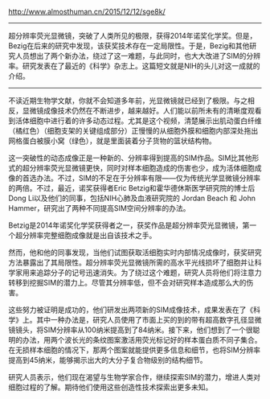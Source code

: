 http://www.almosthuman.cn/2015/12/12/sge8k/

---

超分辨率荧光显微镜，突破了人类所见的极限，获得2014年诺奖化学奖。但是，Bezig在后来的研究中发现，该获奖技术存在一定局限性。于是，Bezig和其他研究人员想出了两个新办法，绕过了这一难题，与此同时，也大大改进了SIM的分辨率。研究发表在了最近的《科学》杂志上。这篇短文就是NIH的头儿对这一成就的介绍。

---

不读近期生物学文献，你就不会知道多年前，光显微镜就已经到了极限。与之相反，显微镜成像技术仍然在不断进步，越来越好。人们能以前所未有的清晰度观看到活体细胞中进行着的许多动态过程。尤其是这个视频，清楚展示出肌动蛋白纤维（橘红色）（细胞支架的关键组成部分）正慢慢的从细胞外膜和细胞内部深处拖出网格蛋白被膜小窝（绿色），就是里面装着分子货物的篮状结构物。

这一突破性的动态成像正是一种新的、分辨率得到提高的SIM作品。SIM比其他形式的超分辨率荧光显微镜更快，同时对样本细胞造成的伤害也少，成为活体细胞成像的首选办法。不过，SIM的不足在于分辨率有限——仅为传统光学显微镜分辨率的两倍。不过，最近，诺奖获得者Eric Betzig和霍华德休斯医学研究院的博士后Dong Li以及他们的同事，包括NIH心肺及血液研究院的 Jordan Beach 和 John Hammer，研究出了两种不同提高SIM空间分辨率的办法。

Betzig是2014年诺奖化学奖获得者之一，获奖作品是超分辨率荧光显微镜，第一个超分辨率完整细胞成像就是出自该技术之手。

然而，他和他的同事发现，当他们试图获取活细胞实时内部情况成像时，获奖研究方法暴露出了其局限性。超分辨率荧光显微镜所需的高水平光线损坏了细胞并让科学家用来追踪分子的记号迅速消失。为了绕过这个难题，研究人员将他们将注意力转移到挖掘SIM的潜力上。尽管其分辨率低，但不会对研究样本造成那么大的伤害。

这些努力被证明是成功的，他们研发出两项新的SIM成像技术，成果发表在了《科学》上。其中一种办法是，研究人员使用了市面上买的到的带有超高数字孔径显微镜镜头，将SIM分辨率从100纳米提高到了84纳米。接下来，他们想到了一个很聪明的办法，用两个波长光的条纹图案激活用荧光标记好的样本蛋白质不同子集合。在无损样本细胞的情况下，那两个图案就能提供更多信息和细节，也将SIM分辨率提高到45纳米，能够揭示出大的大分子复合物级别的结构细节。

研究人员表示，他们现在渴望与生物学家合作，继续探索SIM的潜力，增进人类对细胞过程的了解。期待他们使用这些创造性技术探索出更多未知。
